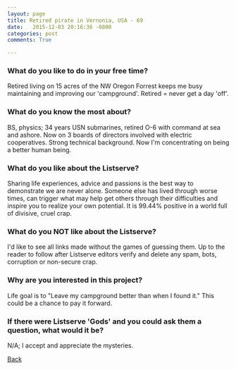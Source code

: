 ```yaml
---
layout: page
title: Retired pirate in Vernonia, USA - 69
date:   2015-12-03 20:16:36 -0800
categories: post
comments: True

---
```


### What do you like to do in your free time?
<p>Retired living on 15 acres of the NW Oregon Forrest keeps me busy maintaining and improving our 'campground'.  Retired = never get a day 'off'.</p>

### What do you know the most about?
<p>BS, physics; 34 years USN submarines, retired O-6 with command at sea and ashore. Now on 3 boards of directors involved with electric cooperatives.  Strong technical background.  Now I'm concentrating on being a better human being.</p>

### What do you like about the Listserve?
<p>Sharing life experiences, advice and passions is the best way to demonstrate we are never alone.  Someone else has lived through worse times, can trigger what may help get others through their difficulties and inspire you to realize your own potential.
It is 99.44% positive in a world full of divisive, cruel crap.</p>

### What do you NOT like about the Listserve?
<p>I'd like to see all links made without the games of guessing them.  Up to the reader to follow after Listserve editors verify and delete any spam, bots, corruption or non-secure crap.</p>

### Why are you interested in this project?
<p>Life goal is to "Leave my campground better than when I found it."  This could be a chance to pay it forward.</p>

### If there were Listserve 'Gods' and you could ask them a question, what would it be?
<p>N/A;  I accept and appreciate the mysteries.</p>

[Back][1]

[1]: /home/responders/all